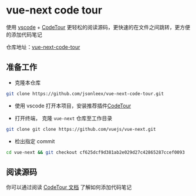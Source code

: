 # vue-next code tour

使用 [vscode] + [CodeTour][code-tour] 更轻松的阅读源码，更快速的在文件之间跳转，更方便的添加代码笔记

仓库地址：[vue-next-code-tour][gh-url]

## 准备工作

- 克隆本仓库

```sh
git clone https://github.com/jsonleex/vue-next-code-tour.git
```

- 使用 vscode 打开本项目，安装推荐插件[CodeTour][code-tour]

- 打开终端， 克隆 `vue-next` 仓库至工作目录

```sh
git clone git clone https://github.com/vuejs/vue-next.git
```

- 检出指定 commit

```sh
cd vue-next && git checkout cf625dcf9d381ab2e029d27c42865287ccef0093
```

## 阅读源码

你可以通过阅读 [CodeTour 文档][code-tour] 了解如何添加代码笔记

[vscode]: https://code.visualstudio.com/
[vue-next]: https://github.com/vuejs/vue-next
[code-tour]: https://marketplace.visualstudio.com/items?itemName=vsls-contrib.codetour
[gh-url]: https://github.com/jsonleex/vue-next-code-tour

